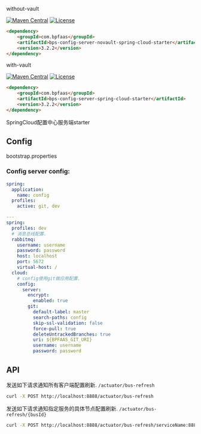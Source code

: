 

without-vault

[![Maven Central](https://maven-badges.herokuapp.com/maven-central/com.bpfaas/bps-config-server-novault-spring-cloud-starter/badge.svg)](https://maven-badges.herokuapp.com/maven-central/com.bpfaas/bps-config-server-novault-spring-cloud-starter/)
[![License](https://img.shields.io/github/license/bpfaas/java-bps-config-server-novault-spring-cloud-starter)](https://opensource.org/licenses/MIT)


```html
<dependency>
    <groupId>com.bpfaas</groupId>
    <artifactId>bps-config-server-novault-spring-cloud-starter</artifactId>
    <version>3.2.2</version>
</dependency>
```

with-vault

[![Maven Central](https://maven-badges.herokuapp.com/maven-central/com.bpfaas/bps-config-server-spring-cloud-starter/badge.svg)](https://maven-badges.herokuapp.com/maven-central/com.bpfaas/bps-config-server-spring-cloud-starter/)
[![License](https://img.shields.io/github/license/bpfaas/java-bps-config-server-spring-cloud-starter)](https://opensource.org/licenses/MIT)


```html
<dependency>
    <groupId>com.bpfaas</groupId>
    <artifactId>bps-config-server-spring-cloud-starter</artifactId>
    <version>3.2.2</version>
</dependency>
```

SpringCloud配置中心服务端starter

## Config

bootstrap.properties

### Config server config:

```yaml
spring:
  application:
    name: config
  profiles:
    active: git, dev

---
spring:
  profiles: dev
  # 消息总线配置.
  rabbitmq:
    username: username
    password: password
    host: localhost
    port: 5672
    virtual-host: /
  cloud:
    # config使用git做应用配置.
    config:
      server:
        encrypt:
          enabled: true
        git:
          default-label: master
          search-paths: config
          skip-ssl-validation: false
          force-pull: true
          deleteUntrackedBranches: true
          uri: ${BPFAAS_GIT_URI}
          username: username
          password: password
```

## API

发送如下请求通知所有客户端配置刷新. `/actuator/bus-refresh`

```bash
curl -X POST http://localhost:8888/actuator/bus-refresh
```

发送如下请求通知指定服务的具体节点配置刷新. `/actuator/bus-refresh/{busId}`

```bash
curl -X POST http://localhost:8888/actuator/bus-refresh/serviceName:8888:c01b9ae0eb94423caddf435edc941265
```